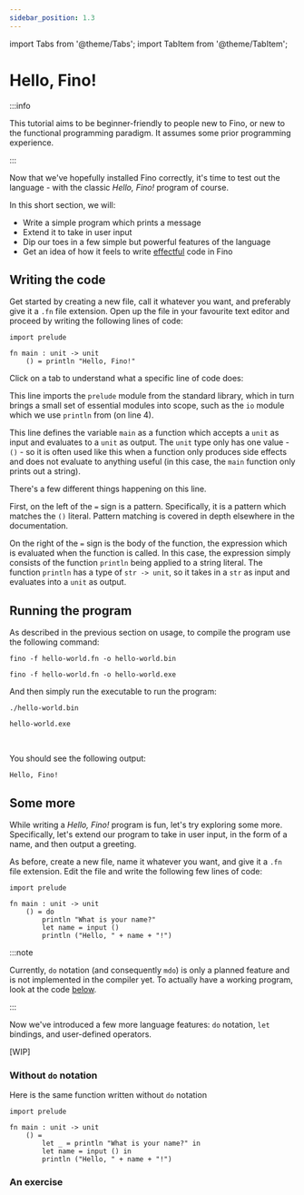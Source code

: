 ```yaml
---
sidebar_position: 1.3
---
```


import Tabs from '@theme/Tabs';
import TabItem from '@theme/TabItem';

# Hello, Fino!

:::info

This tutorial aims to be beginner-friendly to people new to Fino, or new to the functional programming paradigm. It assumes some prior programming experience.

:::

Now that we've hopefully installed Fino correctly, it's time to test out the language - with the classic *Hello, Fino!* program of course.

In this short section, we will:
- Write a simple program which prints a message
- Extend it to take in user input
- Dip our toes in a few simple but powerful features of the language
- Get an idea of how it feels to write [effectful](https://en.wikipedia.org/wiki/Side_effect_(computer_science)) code in Fino

## Writing the code

Get started by creating a new file, call it whatever you want, and preferably give it a `.fn` file extension. Open up the file in your favourite text editor and proceed by writing the following lines of code:
```(jsx title="hello-world.fn" showLineNumbers)
import prelude

fn main : unit -> unit
    () = println "Hello, Fino!"
```

Click on a tab to understand what a specific line of code does:
<Tabs>
<TabItem value="line1" label="Line 1" default>

This line imports the `prelude` module from the standard library, which in turn brings a small set of essential modules into scope, such as the `io` module which we use `println` from (on line 4).

</TabItem>
<TabItem value="line3" label="Line 3">

This line defines the variable `main` as a function which accepts a `unit` as input and evaluates to a `unit` as output. The `unit` type only has one value - `()` - so it is often used like this when a function only produces side effects and does not evaluate to anything useful (in this case, the `main` function only prints out a string).

</TabItem>
<TabItem value="line4" label="Line 4">

There's a few different things happening on this line.

First, on the left of the `=` sign is a pattern. Specifically, it is a pattern which matches the `()` literal. Pattern matching is covered in depth elsewhere in the documentation.

On the right of the `=` sign is the body of the function, the expression which is evaluated when the function is called. In this case, the expression simply consists of the function `println` being applied to a string literal. The function `println` has a type of `str -> unit`, so it takes in a `str` as input and evaluates into a `unit` as output.

</TabItem>
</Tabs>

## Running the program

As described in the previous section on usage, to compile the program use the following command:
<Tabs groupId="os-cmd">
<TabItem value="posix" label="Linux / MacOS" default>

```
fino -f hello-world.fn -o hello-world.bin
```

</TabItem>
<TabItem value="windows" label="Windows">

```
fino -f hello-world.fn -o hello-world.exe
```

</TabItem>
</Tabs>

And then simply run the executable to run the program:

<Tabs groupId="os-cmd">
<TabItem value="posix" label="Linux / MacOS" default>

```
./hello-world.bin
```

</TabItem>
<TabItem value="windows" label="Windows">

```
hello-world.exe
```

</TabItem>
</Tabs>

<br/>

You should see the following output:
```
Hello, Fino!
```

## Some more
While writing a *Hello, Fino!* program is fun, let's try exploring some more. Specifically, let's extend our program to take in user input, in the form of a name, and then output a greeting.

As before, create a new file, name it whatever you want, and give it a `.fn` file extension. Edit the file and write the following few lines of code:
```(jsx title="greeting.fn" showLineNumbers)
import prelude

fn main : unit -> unit
    () = do
        println "What is your name?"
        let name = input ()
        println ("Hello, " + name + "!")
```

:::note

Currently, `do` notation (and consequently `mdo`) is only a planned feature and is not implemented in the compiler yet. To actually have a working program, look at the code [below](#without-do-notation).

:::

Now we've introduced a few more language features: `do` notation, `let` bindings, and user-defined operators.

[WIP]

### Without `do` notation
Here is the same function written without `do` notation
```(jsx title="greeting.fn" showLineNumbers)
import prelude

fn main : unit -> unit
    () =
        let _ = println "What is your name?" in
        let name = input () in
        println ("Hello, " + name + "!")
```

### An exercise